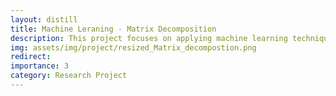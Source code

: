 ```yaml
---
layout: distill
title: Machine Leraning - Matrix Decomposition
description: This project focuses on applying machine learning techniques to matrix decomposition, a fundamental concept in linear algebra. By leveraging various matrix decomposition methods such as singular value decomposition (SVD) or non-negative matrix factorization (NMF), the project aims to extract meaningful patterns and latent features from complex datasets, enabling enhanced data analysis and dimensionality reduction for further analysis or visualization.
img: assets/img/project/resized_Matrix_decompostion.png
redirect:  
importance: 3
category: Research Project
---
```




